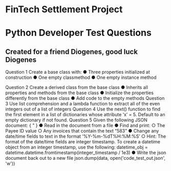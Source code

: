# FinTech Settlement Project
# Python Developer Test Questions
## Created for a friend Diogenes, good luck Diogenes
Question 1
Create a base class with:
● Three properties initialized at construction
● One empty classmethod
● One empty instance method

Question 2
Create a derived class from the base class
● Inherits all properties and methods from the base class
● Initialize the properties differently from the base class
● Add code to the empty methods
Question 3
Use list comprehension and a lambda function to extract all of the even integers out of a list of
integers
Question 4
Use the next() function to find the first element in a list of dictionaries whose attribute ‘x’ = 5.
Default to an empty dictionary if not found.
Question 5
Given the following JSON document:
{
"
}
● Read in the document from a file
● Find and print:
○ The Payee ID value
○ Any invoices that contain the text “583”
● Change any date/time fields to text in the format ‘%Y-%m-%dT%H:%M:%S’
○ Hint: The format of the date/time fields are integer timestamp. To create a
datetime object from an integer timestamp, use the following:
datetime_obj =
datetime.datetime.fromtimestamp(integer_timestamp / 1e3)
● Write the json document back out to a new file
json.dump(data, open('code_test_out.json', 'w'))